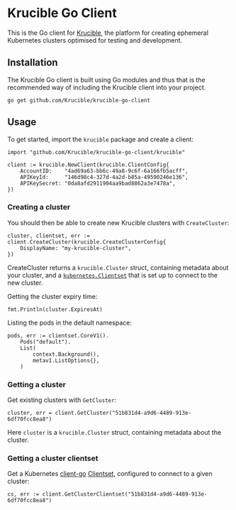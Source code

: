 Krucible Go Client
==================

This is the Go client for [Krucible](https://usekrucible.com), the platform for
creating ephemeral Kubernetes clusters optimised for testing and development.

Installation
------------

The Krucible Go client is built using Go modules and thus that is the
recommended way of including the Krucible client into your project.

```
go get github.com/Krucible/krucible-go-client
```

Usage
-----

To get started, import the `krucible` package and create a client:
```
import "github.com/Krucible/krucible-go-client/krucible"

client := krucible.NewClient(krucible.ClientConfig{
	AccountID:    "4ad69a63-bb6c-49a8-9c6f-6a166fb5acff",
	APIKeyId:     "146d98c4-327d-4a2d-b85a-49590246e136",
	APIKeySecret: "0da8afd2911904aa9bad8862a3e7478a",
})
```
### Creating a cluster
You should then be able to create new Krucible clusters with `CreateCluster`:
```
cluster, clientset, err := client.CreateCluster(krucible.CreateClusterConfig{
	DisplayName: "my-krucible-cluster",
})
```

CreateCluster returns a `krucible.Cluster` struct, containing metadata about
your cluster, and a
[`kubernetes.Clientset`](https://godoc.org/k8s.io/client-go/kubernetes#Clientset)
that is set up to connect to the new cluster.

Getting the cluster expiry time:
```
fmt.Println(cluster.ExpiresAt)
```

Listing the pods in the default namespace:
```
pods, err := clientset.CoreV1().
	Pods("default").
	List(
		context.Background(),
		metav1.ListOptions{},
	)
```

### Getting a cluster
Get existing clusters with `GetCluster`:
```
cluster, err = client.GetCluster("51b831d4-a9d6-4489-913e-6df70fcc8ea8")
```

Here `cluster` is a `krucible.Cluster` struct, containing metadata about the
cluster.

### Getting a cluster clientset
Get a Kubernetes [client-go](https://github.com/kubernetes/client-go)
[Clientset](https://godoc.org/k8s.io/client-go/kubernetes#Clientset),
configured to connect to a given cluster:
```
cs, err := client.GetClusterClientset("51b831d4-a9d6-4489-913e-6df70fcc8ea8")
```
